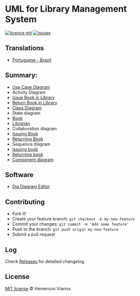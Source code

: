 # UML for Library Management System

[![licence mit](https://img.shields.io/badge/license-MIT-blue.svg?style=flat-square)](http://hemersonvianna.mit-license.org/)
[![issues](https://img.shields.io/github/issues/uml-solutions/uml-library-management-system.svg?style=flat-square)](https://github.com/uml-solutions/uml-library-management-system/issues)

## Translations

* [Portuguese - Brazil](translations/pt_BR)

## Summary:

 - [Use Case Diagram](diagrams/use-case/library-management-system.jpeg)
 - Activity Diagram
  - [Issue Book in Library](diagrams/activity/)
  - [Return Book in Library](diagrams/activity/)
 - [Class Diagram](diagrams/class/)
 - State diagram
  - [Book](diagrams/state/book.jpeg)
  - [Librarian](diagrams/state/librarian.jpeg)
 - Collaboration diagram
  - [Issuing Book](diagrams/collaboration/)
  - [Returning Book](diagrams/collaboration/)
 - Sequence diagram
  - [Issuing book](diagrams/sequence/)
  - [Returning book](diagrams/sequence/)
 - [Component diagram](diagrams/component/)


## Software

 - [Dia Diagram Editor](https://sourceforge.net/projects/dia-installer/)

## Contributing

- Fork it!
- Create your feature branch: `git checkout -b my-new-feature`
- Commit your changes: `git commit -m 'Add some feature'`
- Push to the branch: `git push origin my-new-feature`
- Submit a pull request

## Log

Check [Releases](https://github.com/uml-solutions/uml-library-management-system/releases) for detailed changelog.

## License

[MIT license](http://hemersonvianna.mit-license.org/) © Hemerson Vianna
